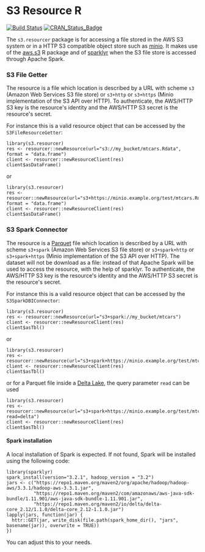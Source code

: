 # S3 Resource R

[![Build Status](https://travis-ci.com/obiba/s3.resourcer.svg?branch=master)](https://app.travis-ci.com/github/obiba/s3.resourcer)
[![CRAN_Status_Badge](http://www.r-pkg.org/badges/version/s3.resourcer)](https://cran.r-project.org/package=s3.resourcer)

The `s3.resourcer` package is for accessing a file stored in the AWS S3 system or in a HTTP S3 compatible object store such as [minio](https://min.io/). It makes use of the [aws.s3](https://github.com/cloudyr/aws.s3) R package and of [sparklyr](https://spark.rstudio.com/) when the S3 file store is accessed through Apache Spark.

### S3 File Getter

The resource is a file which location is described by a URL with scheme `s3` (Amazon Web Services S3 file store) or `s3+http` or `s3+https` (Minio implementation of the S3 API over HTTP). To authenticate, the AWS/HTTP S3 key is the resource's identity and the AWS/HTTP S3 secret is the resource's secret.

For instance this is a valid resource object that can be accessed by the `S3FileResourceGetter`:

```
library(s3.resourcer)
res <- resourcer::newResource(url="s3://my_bucket/mtcars.Rdata", format = "data.frame")
client <- resourcer::newResourceClient(res)
client$asDataFrame()
```

or

```
library(s3.resourcer)
res <- resourcer::newResource(url="s3+https://minio.example.org/test/mtcars.Rdata", format = "data.frame")
client <- resourcer::newResourceClient(res)
client$asDataFrame()
```

### S3 Spark Connector

The resource is a [Parquet](https://parquet.apache.org/) file which location is described by a URL with scheme `s3+spark` (Amazon Web Services S3 file store) or `s3+spark+http` or `s3+spark+https` (Minio implementation of the S3 API over HTTP). The dataset will not be download as a file: instead of that Apache Spark will be used to access the resource, with the help of sparklyr. To authenticate, the AWS/HTTP S3 key is the resource's identity and the AWS/HTTP S3 secret is the resource's secret.


For instance this is a valid resource object that can be accessed by the `S3SparkDBIConnector`:

```
library(s3.resourcer)
res <- resourcer::newResource(url="s3+spark://my_bucket/mtcars")
client <- resourcer::newResourceClient(res)
client$asTbl()
```

or

```
library(s3.resourcer)
res <- resourcer::newResource(url="s3+spark+https://minio.example.org/test/mtcars")
client <- resourcer::newResourceClient(res)
client$asTbl()
```

or for a Parquet file inside a [Delta Lake](https://delta.io/), the query parameter `read` can be used 

```
library(s3.resourcer)
res <- resourcer::newResource(url="s3+spark+https://minio.example.org/test/mtcars?read=delta")
client <- resourcer::newResourceClient(res)
client$asTbl()
```

#### Spark installation

A local installation of Spark is expected. If not found, Spark will be installed using the following code:

```
library(sparklyr)
spark_install(version="3.2.1", hadoop_version = "3.2")
jars <- c("https://repo1.maven.org/maven2/org/apache/hadoop/hadoop-aws/3.3.1/hadoop-aws-3.3.1.jar",
          "https://repo1.maven.org/maven2/com/amazonaws/aws-java-sdk-bundle/1.11.901/aws-java-sdk-bundle-1.11.901.jar",
          "https://repo1.maven.org/maven2/io/delta/delta-core_2.12/1.1.0/delta-core_2.12-1.1.0.jar")
lapply(jars, function(jar) {
  httr::GET(jar, write_disk(file.path(spark_home_dir(), "jars", basename(jar)), overwrite = TRUE))
})
```

You can adjust this to your needs.
